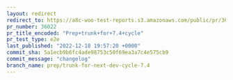 ```yaml
---
layout: redirect
redirect_to: https://a8c-woo-test-reports.s3.amazonaws.com/public/pr/36022/e2e/index.html
pr_number: 36022
pr_title_encoded: "Prep+trunk+for+7.4+cycle"
pr_test_type: e2e
last_published: "2022-12-18 19:57:20 +0000"
commit_sha: 5a1ecb9b6fc4ade98753c50f69ea3a7c4e575cb9
commit_message: "changelog"
branch_name: prep/trunk-for-next-dev-cycle-7.4
---
```

